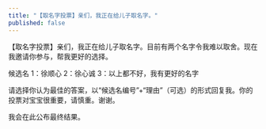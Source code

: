 ```yaml
---
title: "【取名字投票】亲们，我正在给儿子取名字。"
published: false
---
```

【取名字投票】亲们，我正在给儿子取名字。目前有两个名字令我难以取舍。现在我邀请你参与，帮我更好的选择。

候选名
1：徐顺心
2：徐心诚
3：以上都不好，我有更好的名字

请选择你认为最佳的答案，以“候选名编号”+“理由”（可选）的形式回复我。你的投票对宝宝很重要，请慎重。谢谢。

我会在此公布最终结果。